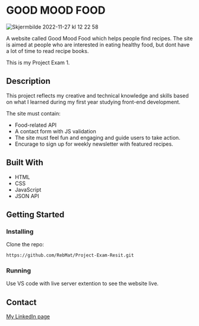 # GOOD MOOD FOOD

![Skjermbilde 2022-11-27 kl  12 22 58](https://user-images.githubusercontent.com/94296711/204132629-dd0a4c7d-8307-4a33-a2a3-f7a0ae342fa9.png)


A website called Good Mood Food which helps people find recipes. The site is aimed at people who are interested in eating healthy food, but dont have a lot of time to read recipe books. 

This is my Project Exam 1. 

## Description

This project reflects my creative and technical knowledge and skills based on what I learned during my first year studying front-end development.  

The site must contain: 
- Food-related API
- A contact form with JS validation 
- The site must feel fun and engaging and guide users to take action. 
- Encurage to sign up for weekly newsletter with featured recipes. 


## Built With

- HTML 
- CSS
- JavaScript
- JSON API

## Getting Started

### Installing

Clone the repo:

```bash
https://github.com/RebMat/Project-Exam-Resit.git
```

### Running 

Use VS code with live server extention to see the website live. 

## Contact

[My LinkedIn page](https://www.linkedin.com/in/rebecca-mathisen/)
